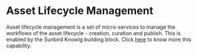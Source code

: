 # Asset Lifecycle Management

Asset lifecycle management is a set of micro-services to manage the workflows of the asset lifecycle - creation, curation and publish. This is enabled by the Sunbird Knowlg building block. Click [here](http://127.0.0.1:5000/s/aanfWbeVT74C5lXDPde3/learn/capabilities/asset-lifecycle-management) to know more this capability.



